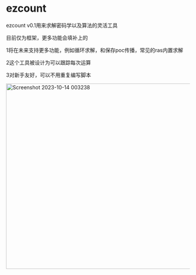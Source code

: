 # ezcount
ezcount v0.1用来求解密码学以及算法的灵活工具

目前仅为框架，更多功能会填补上的

1将在未来支持更多功能，例如循环求解，和保存poc传播，常见的ras内置求解

2这个工具被设计为可以跟踪每次运算

3对新手友好，可以不用重复编写脚本


<img width="508" alt="Screenshot 2023-10-14 003238" src="https://github.com/fsaza/ezcount/assets/90552883/9868dd04-5b32-4123-a2b6-5f9a824da55e">

